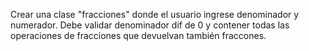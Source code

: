 Crear una clase "fracciones" donde el usuario ingrese denominador y numerador. 
Debe validar denominador dif de 0 y contener todas las operaciones de fracciones que devuelvan también fraccones.
